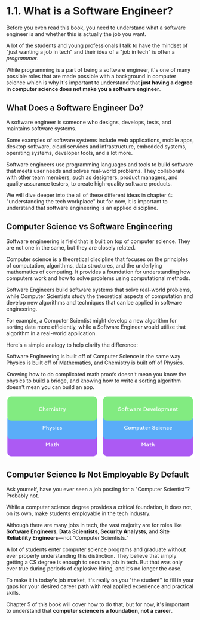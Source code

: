 # 1.1. What is a Software Engineer?

Before you even read this book, you need to understand what a software engineer is and whether this is actually the job you want.

A lot of the students and young professionals I talk to have the mindset of "just wanting a job in tech" and their idea of a "job in tech" is often a _programmer_.

While programming is a part of being a software engineer, it's one of many possible roles that are made possible with a background in computer science which is why It's important to understand that **just having a degree in computer science does not make you a software engineer**.

## What Does a Software Engineer Do?

A software engineer is someone who designs, develops, tests, and maintains software systems.

Some examples of software systems include web applications, mobile apps, desktop software, cloud services and infrastructure, embedded systems, operating systems, developer tools, and a lot more.

Software engineers use programming languages and tools to build software that meets user needs and solves real-world problems. They collaborate with other team members, such as designers, product managers, and quality assurance testers, to create high-quality software products.

We will dive deeper into the all of these different ideas in chapter 4: "understanding the tech workplace" but for now, it is important to understand that software engineering is an applied discipline.

## Computer Science vs Software Engineering

Software engineering is field that is built on top of computer science. They are not one in the same, but they are closely related.

Computer science is a theoretical discipline that focuses on the principles of computation, algorithms, data structures, and the underlying mathematics of computing. It provides a foundation for understanding how computers work and how to solve problems using computational methods.

Software Engineers build software systems that solve real-world problems, while Computer Scientists study the theoretical aspects of computation and develop new algorithms and techniques that can be applied in software engineering.

For example, a Computer Scientist might develop a new algorithm for sorting data more efficiently, while a Software Engineer would utilize that algorithm in a real-world application.

Here's a simple analogy to help clarify the difference:

Software Engineering is built off of Computer Science in the same way Physics is built off of Mathematics, and Chemistry is built off of Physics.

Knowing how to do complicated math proofs doesn't mean you know the physics to build a bridge, and knowing how to write a sorting algorithm doesn't mean you can build an app.

![Fields as Foundations](./img/fields.png)

## Computer Science Is Not Employable By Default

Ask yourself, have you ever seen a job posting for a "Computer Scientist"? Probably not.

While a computer science degree provides a critical foundation, it does not, on its own, make students employable in the tech industry.

Although there are many jobs in tech, the vast majority are for roles like **Software Engineers**, **Data Scientists**, **Security Analysts**, and **Site Reliability Engineers**—not “Computer Scientists.”

A lot of students enter computer science programs and graduate without ever properly understanding this distinction. They believe that simply getting a CS degree is enough to secure a job in tech. But that was only ever true during periods of explosive hiring, and it’s no longer the case.

To make it in today's job market, it's really on you "the student" to fill in your gaps for your desired career path with real applied experience and practical skills.

Chapter 5 of this book will cover how to do that, but for now, it's important to understand that **computer science is a foundation, not a career**.
